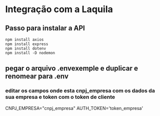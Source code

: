 # **Integração com a Laquila**

## Passo para instalar a **API**
```
npm install axios
npm install express
npm install dotenv
npm install -D nodemon
```
## pegar o arquivo .envexemple e duplicar e renomear para .env

### editar os campos onde esta cnpj_empresa com os dados da sua empresa e token com o token de cliente
CNPJ_EMPRESA="cnpj_empresa"
AUTH_TOKEN='token_empresa'
